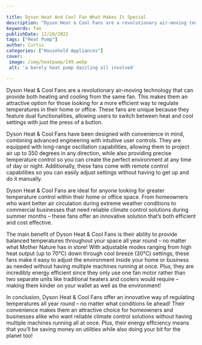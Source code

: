 ```yaml
---

title: Dyson Heat And Cool Fan What Makes It Special
description: "Dyson Heat & Cool Fans are a revolutionary air-moving technology that can provide both heating and cooling from the same fan. This...keep reading to learn"
keywords: fan
publishDate: 12/28/2022
tags: ["Heat Pump"]
author: Curtis
categories: ["Household Appliances"]
cover: 
 image: /img/heatpump/249.webp
 alt: 'a barely heat pump dazzling all involved'

---
```


Dyson Heat & Cool Fans are a revolutionary air-moving technology that can provide both heating and cooling from the same fan. This makes them an attractive option for those looking for a more efficient way to regulate temperatures in their home or office. These fans are unique because they feature dual functionalities, allowing users to switch between heat and cool settings with just the press of a button.

Dyson Heat & Cool Fans have been designed with convenience in mind, combining advanced engineering with intuitive user controls. They are equipped with long-range oscillation capabilities, allowing them to project air up to 350 degrees in any direction, while also providing precise temperature control so you can create the perfect environment at any time of day or night. Additionally, these fans come with remote control capabilities so you can easily adjust settings without having to get up and do it manually. 

Dyson Heat & Cool Fans are ideal for anyone looking for greater temperature control within their home or office space. From homeowners who want better air circulation during extreme weather conditions to commercial businesses that need reliable climate control solutions during summer months – these fans offer an innovative solution that’s both efficient and cost effective. 

The main benefit of Dyson Heat & Cool Fans is their ability to provide balanced temperatures throughout your space all year round – no matter what Mother Nature has in store! With adjustable modes ranging from high heat output (up to 70°C) down through cool breeze (30°C) settings, these fans make it easy to adjust the environment inside your home or business as needed without having multiple machines running at once. Plus, they are incredibly energy efficient since they only use one fan motor rather than two separate units like traditional heaters and coolers would require – making them kinder on your wallet as well as the environment! 

In conclusion, Dyson Heat & Cool Fans offer an innovative way of regulating temperatures all year round – no matter what conditions lie ahead! Their convenience makes them an attractive choice for homeowners and businesses alike who want reliable climate control solutions without having multiple machines running all at once. Plus, their energy efficiency means that you’ll be saving money on utilities while also doing your bit for the planet too!
